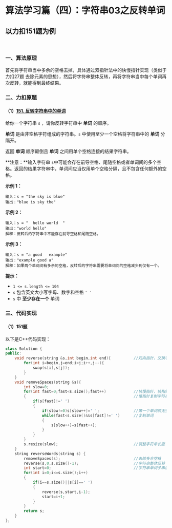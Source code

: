 # 算法学习篇（四）：字符串03之反转单词

## 以力扣151题为例

​		

### 一、算法原理

​		首先将字符串当中多余的空格去掉，具体通过双指针法中的快慢指针实现（类似于力扣27题 去除元素的思想），然后将字符串整体反转，再将字符串当中每个单词再次反转，就能得到最终结果。

### 二、力扣原题

#### （1）[151. 反转字符串中的单词](https://leetcode.cn/problems/reverse-words-in-a-string/)

给你一个字符串 `s` ，请你反转字符串中 **单词** 的顺序。

**单词** 是由非空格字符组成的字符串。`s` 中使用至少一个空格将字符串中的 **单词** 分隔开。

返回 **单词** 顺序颠倒且 **单词** 之间用单个空格连接的结果字符串。

**注意：**输入字符串 `s`中可能会存在前导空格、尾随空格或者单词间的多个空格。返回的结果字符串中，单词间应当仅用单个空格分隔，且不包含任何额外的空格。

 

**示例 1：**

```
输入：s = "the sky is blue"
输出："blue is sky the"
```

**示例 2：**

```
输入：s = "  hello world  "
输出："world hello"
解释：反转后的字符串中不能存在前导空格和尾随空格。
```

**示例 3：**

```
输入：s = "a good   example"
输出："example good a"
解释：如果两个单词间有多余的空格，反转后的字符串需要将单词间的空格减少到仅有一个。
```

 

**提示：**

- `1 <= s.length <= 104`
- `s` 包含英文大小写字母、数字和空格 `' '`
- `s` 中 **至少存在一个** 单词



### 三、代码实现

#### （1）151题

以下是C++代码实现：

```c++
class Solution {
public:
    void reverse(string &s,int begin,int end){			//双向指针，交换字符串中指定首尾的元素
        for(int i=begin,j=end;i<j;i++,j--){
            swap(s[i],s[j]);
        }
    }
    void removeSpaces(string &s){
        int slow=0;
        for(int fast=0;fast<s.size();fast++)			//快慢指针，快指针遍历字符串内容，
        {  												//慢指针复制字符串除空格之外的内容,手动控制空格数量为1       
            if(s[fast]!=' ')
            {
                if(slow!=0)s[slow++]=' ';				//第一个单词前无空格，其余单词前均有1个空格
                while(fast<s.size()&&s[fast]!=' ')		//复制单词
                {
                    s[slow++]=s[fast++];
                }
            }
        }
        s.resize(slow);									//调整字符串长度
    }
    string reverseWords(string s) {
        removeSpaces(s);								//去除多余空格
        reverse(s,0,s.size()-1);						//字符串整体反转
        int start=0;									//字符串单词子串逐个反转
        for(int i=0;i<=s.size();i++)
        {
            if(i==s.size()||s[i]==' ')
            {
                reverse(s,start,i-1);
                start=i+1;
            }
        }
        return s;
    }
};
```



